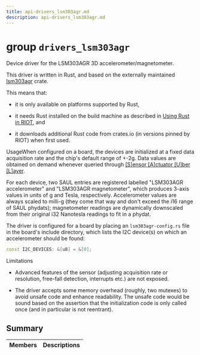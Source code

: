 ```yaml
---
title: api-drivers_lsm303agr.md
description: api-drivers_lsm303agr.md
---
```

# group `drivers_lsm303agr` 

Device driver for the LSM303AGR 3D accelerometer/magnetometer.

This driver is written in Rust, and based on the externally maintained [lsm303agr](https://crates.io/crates/lsm303agr) crate.

This means that:

* it is only available on platforms supported by Rust,

* it needs Rust installed on the build machine as described in [Using Rust in RIOT](./doc/starlight-docs/src/content/docs/apidoc/api-undefined.md#using-rust), and

* it downloads additional Rust code from crates.io (in versions pinned by RIOT) when first used.

UsageWhen configured on a board, the devices are initialized at a fixed data acquisition rate and the chip's default range of +-2g. Data values are obtained on demand whenever queried through [[S]ensor [A]ctuator [U]ber [L]ayer](./doc/starlight-docs/src/content/docs/apidoc/api-undefined.md#group__drivers__saul).

For each device, two SAUL entries are registered labelled "LSM303AGR accelerometer" and "LSM303AGR magnetometer", which produces 3-axis values in units of g and Tesla, respectively. Accelerometer values are always scaled to milli-g (they come that way and don't exceed the i16 range of SAUL phydats); magnetometer readings are dynamically downscaled from their original i32 Nanotesla readings to fit in a phydat.

The driver is configured for a board by placing an `lsm303agr-config.rs` file in the board's include directory, which lists the I2C device(s) on which an accelerometer should be found:

```cpp
const I2C_DEVICES: &[u8] = &[0];
```

Limitations

* Advanced features of the sensor (adjusting acquisition rate or resolution, free-fall detection, interrupts etc.) are not exposed.

* The driver accepts some memory overhead (roughly, two mutexes) to avoid unsafe code and enhance readability. The unsafe code would be sound based on the assertion that the initialization code is only called once (and in particular is not reentrant).

## Summary

 Members                        | Descriptions                                
--------------------------------|---------------------------------------------


